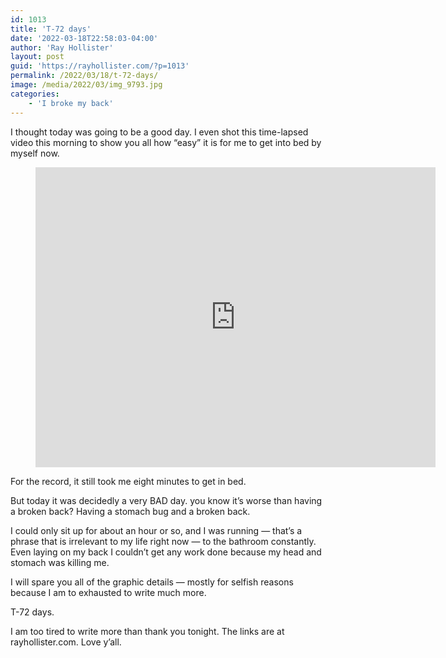 ```yaml
---
id: 1013
title: 'T-72 days'
date: '2022-03-18T22:58:03-04:00'
author: 'Ray Hollister'
layout: post
guid: 'https://rayhollister.com/?p=1013'
permalink: /2022/03/18/t-72-days/
image: /media/2022/03/img_9793.jpg
categories:
    - 'I broke my back'
---
```


I thought today was going to be a good day. I even shot this time-lapsed video this morning to show you all how “easy” it is for me to get into bed by myself now.

<figure class="wp-block-embed is-provider-youtube wp-block-embed-youtube"><div class="wp-block-embed__wrapper"><iframe allow="accelerometer; autoplay; clipboard-write; encrypted-media; gyroscope; picture-in-picture" allowfullscreen="" frameborder="0" height="480" loading="lazy" src="https://www.youtube.com/embed/XKN764gAGio?feature=oembed" title="March 18, 2022" width="640"></iframe></div></figure>For the record, it still took me eight minutes to get in bed.

But today it was decidedly a very BAD day. you know it’s worse than having a broken back? Having a stomach bug and a broken back.

I could only sit up for about an hour or so, and I was running — that’s a phrase that is irrelevant to my life right now — to the bathroom constantly. Even laying on my back I couldn’t get any work done because my head and stomach was killing me.

I will spare you all of the graphic details — mostly for selfish reasons because I am to exhausted to write much more.

T-72 days.

I am too tired to write more than thank you tonight. The links are at rayhollister.com. Love y’all.